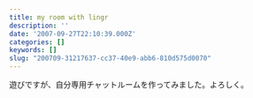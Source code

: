 ```yaml
---
title: my room with lingr
description: ''
date: '2007-09-27T22:10:39.000Z'
categories: []
keywords: []
slug: "200709-31217637-cc37-40e9-abb6-810d575d0070"
---
```

遊びですが、自分専用チャットルームを作ってみました。よろしく。